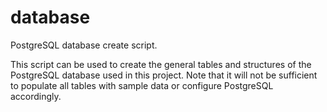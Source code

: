 # database
PostgreSQL database create script.

This script can be used to create the general tables and structures of the PostgreSQL database used in this project. Note that it will not be sufficient to populate all tables with sample data or configure PostgreSQL accordingly.
